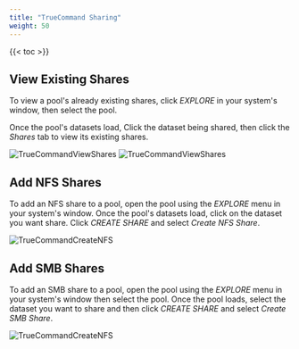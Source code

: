 ```yaml
---
title: "TrueCommand Sharing"
weight: 50
---
```


{{< toc >}}

## View Existing Shares

To view a pool's already existing shares, click *EXPLORE* in your system's window, then select the pool.

Once the pool's datasets load, Click the dataset being shared, then click the *Shares* tab to view its existing shares.

![TrueCommandViewShares](/images/TrueCommand/2.0/TC20TrueCommandViewShares.png "View a Share")
![TrueCommandViewShares](/images/TrueCommand/2.2/TC_22_ViewShares.png "View a Share")

## Add NFS Shares

To add an NFS share to a pool, open the pool using the *EXPLORE* menu in your system's window. Once the pool's datasets load, click on the dataset you want share. Click *CREATE SHARE* and select *Create NFS Share*.

![TrueCommandCreateNFS](/images/TrueCommand/2.0/TC20TrueCommandCreateNFS.png "Create NFS Share")


## Add SMB Shares

To add an SMB share to a pool, open the pool using the *EXPLORE* menu in your system's window then select the pool. Once the pool loads, select the dataset you want to share and then click *CREATE SHARE* and select *Create SMB Share*.

![TrueCommandCreateNFS](/images/TrueCommand/2.0/TC20TrueCommandCreateNFS.png "Create SMB Share")
